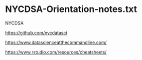 # NYCDSA-Orientation-notes.txt
NYCDSA

https://github.com/nycdatasci

https://www.datascienceatthecommandline.com/

https://www.rstudio.com/resources/cheatsheets/


